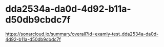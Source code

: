 # dda2534a-da0d-4d92-b11a-d50db9cbdc7f
https://sonarcloud.io/summary/overall?id=examly-test_dda2534a-da0d-4d92-b11a-d50db9cbdc7f
